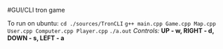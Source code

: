 #GUI/CLI tron game
<!--[![Build Status](https://travis-ci.org/olerom/tron.svg?branch=master)](https://travis-ci.org/olerom/tron)-->

To run on ubuntu: `cd ./sources/TronCLI` `g++ main.cpp Game.cpp Map.cpp User.cpp Computer.cpp Player.cpp` `./a.out`
*Controls:* **UP - w, RIGHT - d, DOWN - s, LEFT - a**
